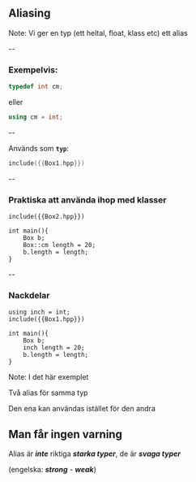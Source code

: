 ## Aliasing

Note:
Vi ger en typ (ett heltal, float, klass etc) ett alias

--

### Exempelvis:

```cpp
typedef int cm;
```

eller

```cpp
using cm = int;
```

--

Används som **`typ`**:

```cpp
include({{Box1.hpp}})
```

--

### Praktiska att använda ihop med klasser

```cpp[2, 10]
include({{Box2.hpp}})

int main(){
    Box b;
    Box::cm length = 20;
    b.length = length;
}
```

--

### Nackdelar

```cpp[1,2|12,13]
using inch = int;
include({{Box1.hpp}})

int main(){
    Box b;
    inch length = 20;
    b.length = length;
}
```
Note:
I det här exemplet

Två alias för samma typ

Den ena kan användas istället för den andra

Man får ingen varning
--

Alias är ***inte*** riktiga ***starka typer***, de är ***svaga typer***

(engelska: ***strong*** - ***weak***)
<!-- .element: class="fragment" -->
